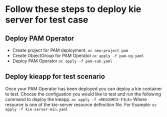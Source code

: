 # Follow these steps to deploy kie server for test case #
## Deploy PAM Operator ##
- Create project for PAM deployment. `oc new-project pam`
- Create ObjectGroup for PAM Operator `oc apply -f pam-og.yaml`
- Deploy PAM Operator `oc apply -f pam-sub.yaml`
## Deploy kieapp for test scenario ##
Once your PAM Operator has been deployed you can deploy a kie container to test.
Choose the configuation you would like to test and run the following command to deploy the kieapp.
`oc apply -f <RESOURCE-FILE>`
Where resource is one of the kie-server resource definction file.
For Example: `oc apply -f kie-server-min.yaml`

